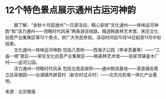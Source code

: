 # 12个特色景点展示通州古运河神韵  

&emsp;&emsp;据了解，“金秋十月逛通州”一日游活动，精心安排“文化通州——体味运河神韵”和“活力通州——领略时代风采”两条游览线路，精选韩美林艺术馆、宋庄文化创意产业集聚区等12个景点，供广大市民参观。活动时间自10月14日起至11月中旬结束。   
&emsp;&emsp;文化通州—体味运河神韵 包括八里桥——西海子公园（李卓吾墓等）——“三庙一塔”景区——宋庄文化创意产业集聚区——韩美林艺术馆——张家湾镇皇木厂村——运河公园。   
&emsp;&emsp;活力通州—领略时代风采 包括北苑高架桥——通州物流基地——漷县镇吉鼎立达采摘园——台湖镇外郎营村（新农村试点村）——北京光机电一体化产业基地。   
  
来源：北京晚报
